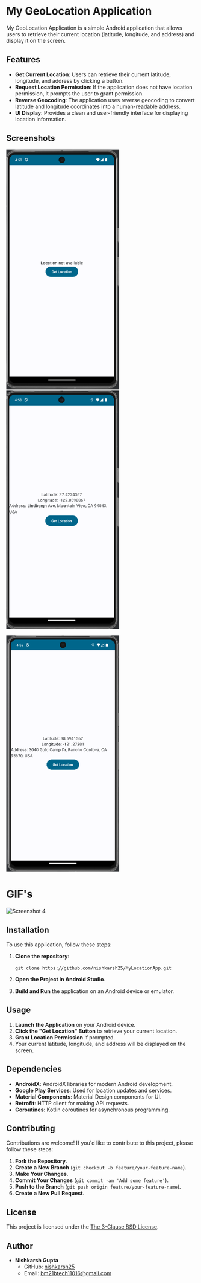 # My GeoLocation Application

My GeoLocation Application is a simple Android application that allows users to retrieve their current location (latitude, longitude, and address) and display it on the screen.

## Features

- **Get Current Location**: Users can retrieve their current latitude, longitude, and address by clicking a button.
- **Request Location Permission**: If the application does not have location permission, it prompts the user to grant permission.
- **Reverse Geocoding**: The application uses reverse geocoding to convert latitude and longitude coordinates into a human-readable address.
- **UI Display**: Provides a clean and user-friendly interface for displaying location information.

## Screenshots

<!-- Include screenshots or GIFs of your app here to give users a visual representation of what your app looks like. -->
<img src="https://github.com/nishkarsh25/MyLocationApp/blob/main/Screenshots/ss1.png" alt="Screenshot 1" width="300"> &nbsp; &nbsp; <img src="https://github.com/nishkarsh25/MyLocationApp/blob/main/Screenshots/ss2.png" alt="Screenshot 2" width="300">

<img src="https://github.com/nishkarsh25/MyLocationApp/blob/main/Screenshots/ss3.png" alt="Screenshot 3" width="300"> 

# GIF's
<img src="https://github.com/nishkarsh25/MyLocationApp/blob/main/Screenshots/ss4.gif" alt="Screenshot 4" width="800">



## Installation

To use this application, follow these steps:

1. **Clone the repository**:
    ```
    git clone https://github.com/nishkarsh25/MyLocationApp.git
    ```

2. **Open the Project in Android Studio**.
3. **Build and Run** the application on an Android device or emulator.

## Usage

1. **Launch the Application** on your Android device.
2. **Click the "Get Location" Button** to retrieve your current location.
3. **Grant Location Permission** if prompted.
4. Your current latitude, longitude, and address will be displayed on the screen.

## Dependencies

- **AndroidX**: AndroidX libraries for modern Android development.
- **Google Play Services**: Used for location updates and services.
- **Material Components**: Material Design components for UI.
- **Retrofit**: HTTP client for making API requests.
- **Coroutines**: Kotlin coroutines for asynchronous programming.

## Contributing

Contributions are welcome! If you'd like to contribute to this project, please follow these steps:

1. **Fork the Repository**.
2. **Create a New Branch** (`git checkout -b feature/your-feature-name`).
3. **Make Your Changes**.
4. **Commit Your Changes** (`git commit -am 'Add some feature'`).
5. **Push to the Branch** (`git push origin feature/your-feature-name`).
6. **Create a New Pull Request**.

## License

This project is licensed under the [The 3-Clause BSD License](LICENSE).

## Author

- **Nishkarsh Gupta**
  - GitHub: [nishkarsh25](https://github.com/nishkash25)
  - Email: bm21btech11016@gmail.com



